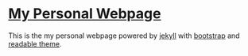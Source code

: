 [My Personal Webpage](http://xuc.me)
===============================

This is the my personal webpage powered by [jekyll](https://github.com/jekyll/jekyll) with [bootstrap](http://getbootstrap.com/) and [readable theme](http://bootswatch.com/readable/).
